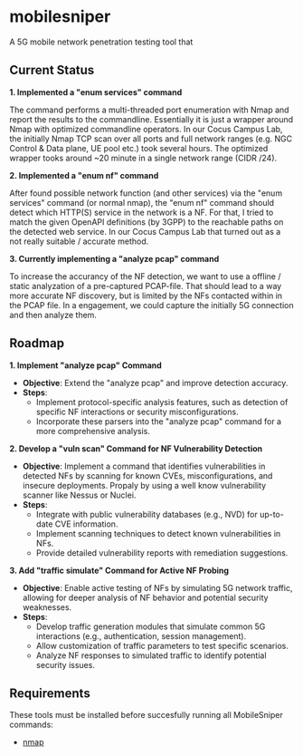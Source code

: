 # mobilesniper

A 5G mobile network penetration testing tool that 

## Current Status 

**1. Implemented a "enum services" command**

The command performs a multi-threaded port enumeration with Nmap and report the results to the commandline. Essentially it is just a wrapper around Nmap with optimized commandline operators. In our Cocus Campus Lab, the initially Nmap TCP scan over all ports and full network ranges (e.g. NGC Control & Data plane, UE pool etc.) took several hours. The optimized wrapper tooks around ~20 minute in a single network range (CIDR /24). 

**2. Implemented a "enum nf" command**

After found possible network function (and other services) via the "enum services" command (or normal nmap), the "enum nf" command should detect which HTTP(S) service in the network is a NF. For that, I tried to match the given OpenAPI definitions (by 3GPP) to the reachable paths on the detected web service. In our Cocus Campus Lab that turned out as a not really suitable / accurate method. 

**3. Currently implementing a "analyze pcap" command**

To increase the accurancy of the NF detection, we want to use a offline / static analyzation of a pre-captured PCAP-file. That should lead to a way more accurate NF discovery, but is limited by the NFs contacted within in the PCAP file. In a engagement, we could capture the initially 5G connection and then analyze them. 

## Roadmap

**1. Implement "analyze pcap" Command**
   - **Objective**: Extend the "analyze pcap" and improve detection accuracy.
   - **Steps**:
     - Implement protocol-specific analysis features, such as detection of specific NF interactions or security misconfigurations.
     - Incorporate these parsers into the "analyze pcap" command for a more comprehensive analysis.

**2. Develop a "vuln scan" Command for NF Vulnerability Detection**
   - **Objective**: Implement a command that identifies vulnerabilities in detected NFs by scanning for known CVEs, misconfigurations, and insecure deployments. Propaly by using a well know vulnerability scanner like Nessus or Nuclei.
   - **Steps**:
     - Integrate with public vulnerability databases (e.g., NVD) for up-to-date CVE information.
     - Implement scanning techniques to detect known vulnerabilities in NFs.
     - Provide detailed vulnerability reports with remediation suggestions.

**3. Add "traffic simulate" Command for Active NF Probing**
   - **Objective**: Enable active testing of NFs by simulating 5G network traffic, allowing for deeper analysis of NF behavior and potential security weaknesses.
   - **Steps**:
     - Develop traffic generation modules that simulate common 5G interactions (e.g., authentication, session management).
     - Allow customization of traffic parameters to test specific scenarios.
     - Analyze NF responses to simulated traffic to identify potential security issues.

## Requirements

These tools must be installed before succesfully running all MobileSniper commands:

- [nmap](https://nmap.org)